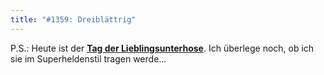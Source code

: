 ```yaml
---
title: "#1359: Dreiblättrig"
---
```


P.S.:
Heute ist der <a href="http://www.fonflatter.de/kalender"><strong>Tag der Lieblingsunterhose</strong></a>. Ich überlege noch, ob ich sie im Superheldenstil tragen werde...

